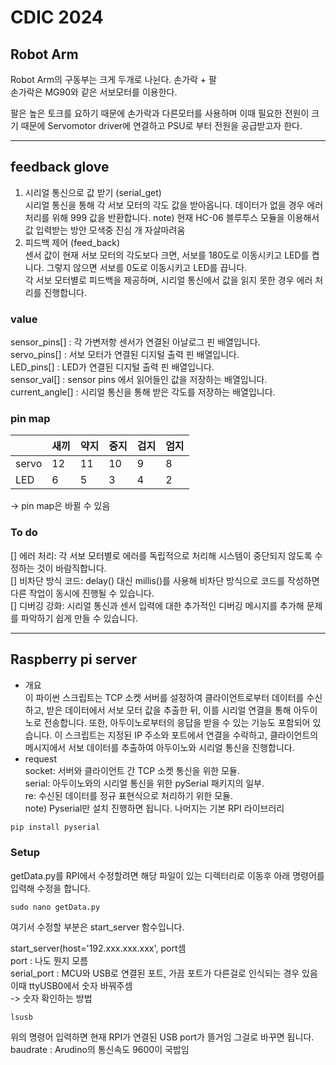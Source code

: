 # CDIC 2024 
## Robot Arm 
Robot Arm의 구동부는 크게 두개로 나뉜다. 손가락 + 팔  
손가락은 MG90와 같은 서보모터를 이용한다.  

팔은 높은 토크를 요하기 때문에 손가락과 다른모터를 사용하며 이때 필요한 전원이 크기 때문에 Servomotor driver에 연결하고 PSU로 부터 전원을 공급받고자 한다.  


---

## feedback glove
1) 시리얼 통신으로 값 받기 (serial_get)  
  시리얼 통신을 통해 각 서보 모터의 각도 값을 받아옵니다. 데이터가 없을 경우 에러 처리를 위해 999 값을 반환합니다.
  note) 현재 HC-06 블루투스 모듈을 이용해서 값 입력받는 방안 모색중 진심 개 자살마려움  
3) 피드백 제어 (feed_back)  
  센서 값이 현재 서보 모터의 각도보다 크면, 서보를 180도로 이동시키고 LED를 켭니다. 그렇지 않으면 서보를 0도로 이동시키고 LED를 끕니다.  
  각 서보 모터별로 피드백을 제공하며, 시리얼 통신에서 값을 읽지 못한 경우 에러 처리를 진행합니다.  

### value
  sensor_pins[]    : 각 가변저항 센서가 연결된 아날로그 핀 배열입니다.  
  servo_pins[]     : 서보 모터가 연결된 디지털 출력 핀 배열입니다.  
  LED_pins[]       : LED가 연결된 디지털 출력 핀 배열입니다.  
  sensor_val[]     : sensor pins 에서 읽어들인 값을 저장하는 배열입니다.  
  current_angle[]  : 시리얼 통신을 통해 받은 각도를 저장하는 배열입니다.  
  
### pin map 
|    |새끼  |약지 |중지 |검지 |엄지  |
|---  |---  |---  |---  |---  |---  |
|servo|12   |11   |10   |9    |8    | 
|LED  |6    |5    |3    |4    |2    |

-> pin map은 바뀔 수 있음 

### To do 
[] 에러 처리: 각 서보 모터별로 에러를 독립적으로 처리해 시스템이 중단되지 않도록 수정하는 것이 바람직합니다.  
[] 비차단 방식 코드: delay() 대신 millis()를 사용해 비차단 방식으로 코드를 작성하면 다른 작업이 동시에 진행될 수 있습니다.  
[] 디버깅 강화: 시리얼 통신과 센서 입력에 대한 추가적인 디버깅 메시지를 추가해 문제를 파악하기 쉽게 만들 수 있습니다.  

---

## Raspberry pi server
- 개요  
이 파이썬 스크립트는 TCP 소켓 서버를 설정하여 클라이언트로부터 데이터를 수신하고, 받은 데이터에서 서보 모터 값을 추출한 뒤, 이를 시리얼 연결을 통해 아두이노로 전송합니다. 또한, 아두이노로부터의 응답을 받을 수 있는 기능도 포함되어 있습니다. 이 스크립트는 지정된 IP 주소와 포트에서 연결을 수락하고, 클라이언트의 메시지에서 서보 데이터를 추출하여 아두이노와 시리얼 통신을 진행합니다.  
- request  
socket: 서버와 클라이언트 간 TCP 소켓 통신을 위한 모듈.  
serial: 아두이노와의 시리얼 통신을 위한 pySerial 패키지의 일부.  
re: 수신된 데이터를 정규 표현식으로 처리하기 위한 모듈.  
note) Pyserial만 설치 진행하면 됩니다. 나머지는 기본 RPI 라이브러리  

```powershell
pip install pyserial
```

### Setup
getData.py를 RPI에서 수정할려면 해당 파일이 있는 디렉터리로 이동후 아래 명령어를 입력해 수정을 합니다.  
```
sudo nano getData.py
```
여기서 수정할 부분은 start_server 함수입니다.  

start_server(host='192.xxx.xxx.xxx', port셈    
port : 나도 뭔지 모름   
serial_port : MCU와 USB로 연결된 포트, 가끔 포트가 다른걸로 인식되는 경우 있음 이때 ttyUSB0에서 숫자 바꿔주셈   
-> 숫자 확인하는 방법  
```
lsusb
```
위의 명령어 입력하면 현재 RPI가 연결된 USB port가 뜰거임 그걸로 바꾸면 됩니다.  
baudrate : Arudino의 통신속도 9600이 국밥임  

